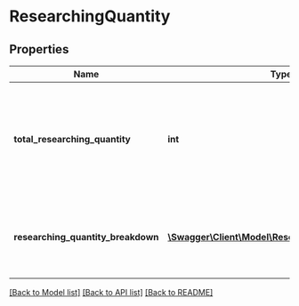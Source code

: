 # ResearchingQuantity

## Properties
Name | Type | Description | Notes
------------ | ------------- | ------------- | -------------
**total_researching_quantity** | **int** | The total number of units currently being researched in Amazon&#39;s fulfillment network. | [optional] 
**researching_quantity_breakdown** | [**\Swagger\Client\Model\ResearchingQuantityEntry[]**](ResearchingQuantityEntry.md) | A list of quantity details for items currently being researched. | [optional] 

[[Back to Model list]](../README.md#documentation-for-models) [[Back to API list]](../README.md#documentation-for-api-endpoints) [[Back to README]](../README.md)


